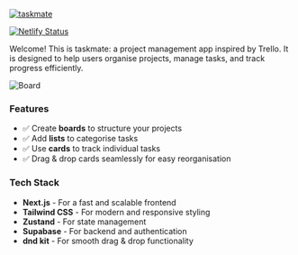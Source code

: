 [![taskmate](https://mexhjsdibsoshbepazwt.supabase.co/storage/v1/object/public/taskmate-pub//taskmate-alt2.png)](https://taskmate.jamesmichael.dev)

[![Netlify Status](https://api.netlify.com/api/v1/badges/e3a08fdb-a5ee-49af-aaff-a6d64b709232/deploy-status)](https://taskmate.jamesmichael.dev)

Welcome! This is taskmate: a project management app inspired by Trello. It is designed to help users organise projects, manage tasks, and track progress efficiently.

![Board](https://mexhjsdibsoshbepazwt.supabase.co/storage/v1/object/public/taskmate-pub//board.png)

### **Features**

-   ✅ Create **boards** to structure your projects
-   ✅ Add **lists** to categorise tasks
-   ✅ Use **cards** to track individual tasks
-   ✅ Drag & drop cards seamlessly for easy reorganisation

### **Tech Stack**

-   **Next.js** - For a fast and scalable frontend
-   **Tailwind CSS** - For modern and responsive styling
-   **Zustand** - For state management
-   **Supabase** - For backend and authentication
-   **dnd kit** - For smooth drag & drop functionality
